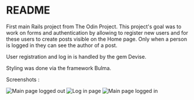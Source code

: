 # README

First main Rails project from The Odin Project. This project's goal was to work on forms and authentication by allowing to register new users and for these users to create posts visible on the Home page. Only when a person is logged in they can see the author of a post.

User registration and log in is handled by the gem Devise.

Styling was done via the framework Bulma.

Screenshots :

![Main page logged out](https://i.imgur.com/9aDQUex.png)
![Log in page](https://i.imgur.com/juEVk2J.png)
![Main page logged in](https://i.imgur.com/gJEOoPM.png)

